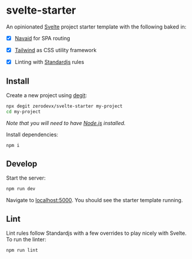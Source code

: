 # svelte-starter

An opinionated [Svelte](https://svelte.dev) project starter template with the following baked in:

- [x] [Navaid](https://github.com/lukeed/navaid) for SPA routing
- [x] [Tailwind](https://github.com/tailwindlabs/tailwindcss) as CSS utility framework
- [x] Linting with [Standardjs](https://github.com/standard/standard) rules


## Install

Create a new project using [degit](https://github.com/Rich-Harris/degit):

```bash
npx degit zerodevx/svelte-starter my-project
cd my-project
```

*Note that you will need to have [Node.js](https://nodejs.org) installed.*

Install dependencies:

```bash
npm i
```


## Develop

Start the server:

```bash
npm run dev
```

Navigate to [localhost:5000](http://localhost:5000). You should see the starter template running.


## Lint

Lint rules follow Standardjs with a few overrides to play nicely with Svelte. To run the linter:

```bash
npm run lint
```
